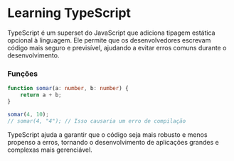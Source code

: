 # Learning TypeScript

TypeScript é um superset do JavaScript que adiciona tipagem estática opcional à linguagem. Ele permite que os desenvolvedores escrevam código mais seguro e previsível, ajudando a evitar erros comuns durante o desenvolvimento.


### Funções

```typescript
function somar(a: number, b: number) {
    return a + b;
}

somar(4, 10);
// somar(4, "4"); // Isso causaria um erro de compilação
```


TypeScript ajuda a garantir que o código seja mais robusto e menos propenso a erros, tornando o desenvolvimento de aplicações grandes e complexas mais gerenciável.